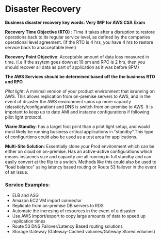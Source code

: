 # Disaster Recovery

**Business disaster recovery key words: Very IMP for AWS CSA Exam**

**Recovery Time Objective (RTO)** : Time It takes after a disruption to restore operations back to its regular service level, as defined by the companies operational level agreement. (If the RTO is 4 hrs, you have 4 hrs to restore service back to anacceptable level)

**Recovery Point Objective**: Acceptable amount of data loss measured in time. (i.e If the ssytem goes down at 10 pm and RPO is 2 hrs, then you should recover all data as part of application as it was before 8PM)


**The AWS Services should be determined based off the the business RTO and RPO**

*Pilot light*: A minimal version of your product environment that isrunning on AWS. This allows replication from on-premise servers to AWS, and in the event of disaster the AWS environment spins up more capacity (elassticty/configuration) and DNS is switch from on-premise to AWS. It is impotant to keep up to date AMI and instacne configurations if following pilot light protocol.

**Warm Standby**: has a target foot print than a pilot light setup, and would most likely be running business critical applications in "standby".This type of configurtions could also be used as a test area for applications.

**Multi-Site Solution**: Essentially clone your Prod environment which can be either on cloud on on-premise. Has an active-active configurations which means instacnes size and capacity are all running in full standby and can easily convert at the flip to a switch.
Methods like this could also be used to "load balance" using latency based routing or Route 53 failover in the event of an issue.

### Service Examples:

* ELB and ASG
* Amazon EC2 VM import connector
* Replicate from on-premise DB servers to RDS
* Automate the incresing of resources in the event of a disaster
* Use AWS import/export to copy large amounts of data to speed up replication times 
* Route 53 DNS Failover/Latency Based routing solutions
* Storage Gateway (Gateway-Cached volumes/Gateway Stored volumes)

